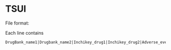 # TSUI
File format:

Each line contains 

```
DrugBank_name1|Drugbank_name2|Inchikey_drug1|Inchikey_drug2|Adverse_event1,...,Adverse_eventN
```
